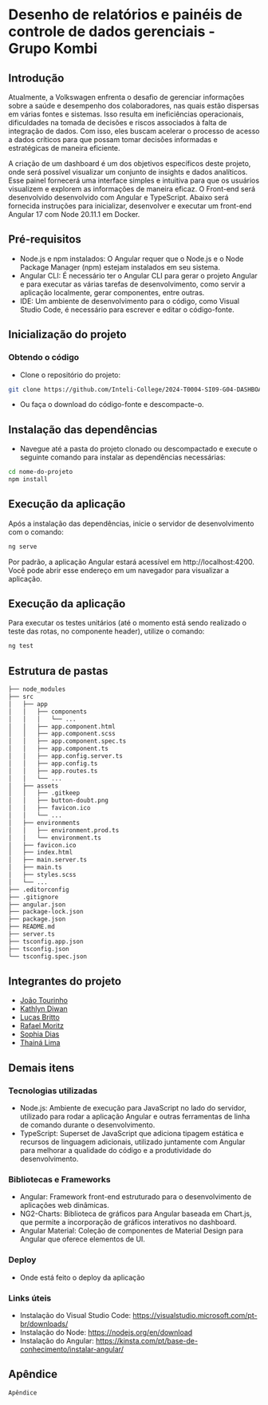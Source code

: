 # Desenho de relatórios e painéis de controle de dados gerenciais - Grupo Kombi

## Introdução
Atualmente, a Volkswagen enfrenta o desafio de gerenciar informações sobre a saúde e desempenho dos colaboradores, nas quais estão dispersas em várias fontes e sistemas. Isso resulta em ineficiências operacionais, dificuldades na tomada de decisões e riscos associados à falta de integração de dados. Com isso, eles buscam acelerar o processo de acesso a dados críticos para que possam tomar decisões informadas e estratégicas de maneira eficiente.

A criação de um dashboard é um dos objetivos específicos deste projeto, onde será possível visualizar um conjunto de insights e dados analíticos. Esse painel fornecerá uma interface simples e intuitiva para que os usuários visualizem e explorem as informações de maneira eficaz. O Front-end será desenvolvido desenvolvido com Angular e TypeScript. Abaixo será fornecida instruções para inicializar, desenvolver e executar um front-end Angular 17 com Node 20.11.1 em Docker. 

## Pré-requisitos
- Node.js e npm instalados: O Angular requer que o Node.js e o Node Package Manager (npm) estejam instalados em seu sistema.
- Angular CLI: É necessário ter o Angular CLI para gerar o projeto Angular e para executar as várias tarefas de desenvolvimento, como servir a aplicação localmente, gerar componentes, entre outras.
- IDE: Um ambiente de desenvolvimento para o código, como Visual Studio Code, é necessário para escrever e editar o código-fonte.

## Inicialização do projeto
### Obtendo o código

- Clone o repositório do projeto:

```bash
git clone https://github.com/Inteli-College/2024-T0004-SI09-G04-DASHBOARD
```

- Ou faça o download do código-fonte e descompacte-o.

## Instalação das dependências

- Navegue até a pasta do projeto clonado ou descompactado e execute o seguinte comando para instalar as dependências necessárias:
```bash
cd nome-do-projeto
npm install
```

## Execução da aplicação
Após a instalação das dependências, inicie o servidor de desenvolvimento com o comando:

```bash
ng serve
```
Por padrão, a aplicação Angular estará acessível em http://localhost:4200. Você pode abrir esse endereço em um navegador para visualizar a aplicação.

## Execução da aplicação
Para executar os testes unitários (até o momento está sendo realizado o teste das rotas, no componente header), utilize o comando:

```bash
ng test
```

## Estrutura de pastas
```markdown
├── node_modules
├── src
│   ├── app
│   │   ├── components
│   │   │   └── ...
│   │   ├── app.component.html
│   │   ├── app.component.scss
│   │   ├── app.component.spec.ts
│   │   ├── app.component.ts
│   │   ├── app.config.server.ts
│   │   ├── app.config.ts
│   │   ├── app.routes.ts
│   │   └── ...
│   ├── assets
│   │   ├── .gitkeep
│   │   ├── button-doubt.png
│   │   ├── favicon.ico
│   │   └── ...
│   ├── environments
│   │   ├── environment.prod.ts
│   │   └── environment.ts
│   ├── favicon.ico
│   ├── index.html
│   ├── main.server.ts
│   ├── main.ts
│   ├── styles.scss
│   └── ...
├── .editorconfig
├── .gitignore
├── angular.json
├── package-lock.json
├── package.json
├── README.md
├── server.ts
├── tsconfig.app.json
├── tsconfig.json
└── tsconfig.spec.json
```

## Integrantes do projeto

- [João Tourinho](https://www.linkedin.com/in/jo%C3%A3o-tourinho-marques-1b64b2232/)
- [Kathlyn Diwan](https://www.linkedin.com/in/kathlyndiwan/)
- [Lucas Britto](https://www.linkedin.com/in/lucas-britto-376665208/)
- [Rafael Moritz](https://www.linkedin.com/in/rafael-moritz/)
- [Sophia Dias](https://www.linkedin.com/in/sophia-dias/)
- [Thainá Lima](https://www.linkedin.com/in/thainadedeus/)

## Demais itens

### Tecnologias utilizadas

- Node.js: Ambiente de execução para JavaScript no lado do servidor, utilizado para rodar a aplicação Angular e outras ferramentas de linha de comando durante o desenvolvimento.
- TypeScript: Superset de JavaScript que adiciona tipagem estática e recursos de linguagem adicionais, utilizado juntamente com Angular para melhorar a qualidade do código e a produtividade do desenvolvimento.

### Bibliotecas e Frameworks

- Angular: Framework front-end estruturado para o desenvolvimento de aplicações web dinâmicas.
- NG2-Charts: Biblioteca de gráficos para Angular baseada em Chart.js, que permite a incorporação de gráficos interativos no dashboard.
- Angular Material: Coleção de componentes de Material Design para Angular que oferece elementos de UI.

### Deploy

- Onde está feito o deploy da aplicação

### Links úteis

- Instalação do Visual Studio Code: https://visualstudio.microsoft.com/pt-br/downloads/
- Instalação do Node: https://nodejs.org/en/download
- Instalação do Angular: https://kinsta.com/pt/base-de-conhecimento/instalar-angular/

## Apêndice

```bash
Apêndice
```